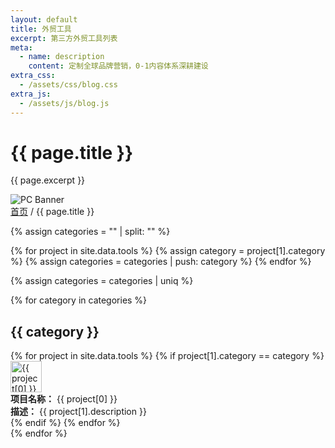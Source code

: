 ```yaml
---
layout: default
title: 外贸工具
excerpt: 第三方外贸工具列表
meta:
  - name: description
    content: 定制全球品牌营销，0-1内容体系深耕建设
extra_css:
  - /assets/css/blog.css
extra_js:
  - /assets/js/blog.js
---
```


<div class="content-banner">
  <div class="content-banner-text">
    <h1>{{ page.title }}</h1>
    <p>{{ page.excerpt }}</p>
  </div>
  <img src="{{ '/assets/images/social-media.jpg' | relative_url }}" alt="PC Banner" class="pc-banner">
</div>

<main class="blog-content">
  <div class="filter-container">
    <div class="breadcrumb">
      <a href="/">首页</a> /
      {{ page.title }}
    </div>
  </div>

{% assign categories = "" | split: "" %}

{% for project in site.data.tools %}
    {% assign category = project[1].category %}
    {% assign categories = categories | push: category %}
{% endfor %}

{% assign categories = categories | uniq %}

{% for category in categories %}
    <h2>{{ category }}</h2>
    <div class="post-list">
        {% for project in site.data.tools %}
            {% if project[1].category == category %}
                <div class="card">
                    <img src="{{ project[1].icon }}" alt="{{ project[0] }} 图标" width="50" height="50"><br>
                    <strong>项目名称：</strong> {{ project[0] }}<br>
                    <strong>描述：</strong> {{ project[1].description }}
                </div>
            {% endif %}
        {% endfor %}
    </div>
{% endfor %}
  
  <div id="pagination"></div>
</main>
